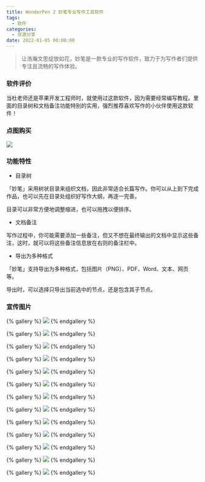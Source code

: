 ```yaml
---
title: WonderPen 2 妙笔专业写作工具软件
tags:
  - 软件
categories:
  - 资源分享
date: 2022-01-05 00:00:00
---
```


> 让浩瀚文思绽放如花，妙笔是一款专业的写作软件，致力于为写作者们提供专注且流畅的写作体验。

<!-- more -->

### 软件评价

当杜老师还是苹果开发工程师时，就使用过这款软件，因为需要经常编写教程。里面的目录树和文档备注功能特别的实用，强烈推荐喜欢写作的小伙伴使用这款软件！

### 点图购买

[![](https://cdn.dusays.com/2022/01/420-1.png)](https://r-g.io/afGddF)

### 功能特性

* 目录树

「妙笔」采用树状目录来组织文档，因此非常适合长篇写作。你可以从上到下完成作品，也可以先在目录处组织好写作大纲，再逐一完善。

目录可以非常方便地调整缩进，也可以拖拽以便排序。

* 文档备注

写作过程中，你可能需要添加一些备注，但又不想在最终输出的文档中显示这些备注，这时，就可以将这些备注信息放在右则的备注栏中。

* 导出为多种格式

「妙笔」支持导出为多种格式，包括图片（PNG）、PDF、Word、文本、网页等。

导出时，可以选择只导出当前选中的节点，还是包含其子节点。

### 宣传图片

{% gallery %}
![](https://cdn.dusays.com/2022/01/420-2.png)
{% endgallery %}

{% gallery %}
![](https://cdn.dusays.com/2022/01/420-3.png)
{% endgallery %}

{% gallery %}
![](https://cdn.dusays.com/2022/01/420-4.png)
{% endgallery %}

{% gallery %}
![](https://cdn.dusays.com/2022/01/420-5.png)
{% endgallery %}

{% gallery %}
![](https://cdn.dusays.com/2022/01/420-6.png)
{% endgallery %}

{% gallery %}
![](https://cdn.dusays.com/2022/01/420-7.png)
{% endgallery %}

{% gallery %}
![](https://cdn.dusays.com/2022/01/420-8.png)
{% endgallery %}

{% gallery %}
![](https://cdn.dusays.com/2022/01/420-9.png)
{% endgallery %}

{% gallery %}
![](https://cdn.dusays.com/2022/01/420-10.png)
{% endgallery %}

{% gallery %}
![](https://cdn.dusays.com/2022/01/420-11.png)
{% endgallery %}

{% gallery %}
![](https://cdn.dusays.com/2022/01/420-12.png)
{% endgallery %}

{% gallery %}
![](https://cdn.dusays.com/2022/01/420-13.png)
{% endgallery %}

{% gallery %}
![](https://cdn.dusays.com/2022/01/420-14.png)
{% endgallery %}
